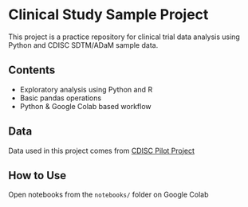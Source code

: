 # Clinical Study Sample Project
This project is a practice repository for clinical trial data analysis using Python and CDISC SDTM/ADaM sample data.

## Contents
- Exploratory analysis using Python and R
- Basic pandas operations
- Python & Google Colab based workflow

## Data
Data used in this project comes from [CDISC Pilot Project](https://www.cdisc.org)

## How to Use
Open notebooks from the `notebooks/` folder on Google Colab
